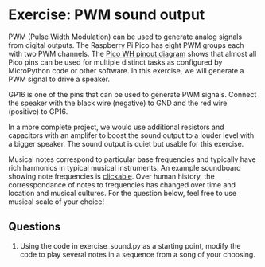 # Exercise: PWM sound output

PWM (Pulse Width Modulation) can be used to generate analog signals from digital outputs.
The Raspberry Pi Pico has eight PWM groups each with two PWM channels.
The [Pico WH pinout diagram](https://datasheets.raspberrypi.com/picow/PicoW-A4-Pinout.pdf) shows that almost all Pico pins can be used for multiple distinct tasks as configured by MicroPython code or other software.
In this exercise, we will generate a PWM signal to drive a speaker.

GP16 is one of the pins that can be used to generate PWM signals.
Connect the speaker with the black wire (negative) to GND and the red wire (positive) to GP16.

In a more complete project, we would use additional resistors and capacitors with an amplifer to boost the sound output to a louder level with a bigger speaker.
The sound output is quiet but usable for this exercise.

Musical notes correspond to particular base frequencies and typically have rich harmonics in typical musical instruments.
An example soundboard showing note frequencies is [clickable](https://muted.io/note-frequencies/).
Over human history, the corresspondance of notes to frequencies has changed over time and location and musical cultures.
For the question below, feel free to use musical scale of your choice!

## Questions

1. Using the code in exercise_sound.py as a starting point, modify the code to play several notes in a sequence from a song of your choosing.
